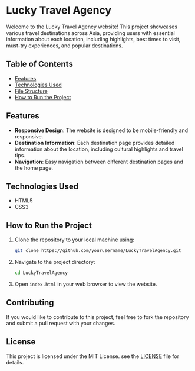 # Lucky Travel Agency

Welcome to the Lucky Travel Agency website! This project showcases various travel destinations across Asia, providing users with essential information about each location, including highlights, best times to visit, must-try experiences, and popular destinations.

## Table of Contents

- [Features](#features)
- [Technologies Used](#technologies-used)
- [File Structure](#file-structure)
- [How to Run the Project](#how-to-run-the-project)

## Features

- **Responsive Design**: The website is designed to be mobile-friendly and responsive.
- **Destination Information**: Each destination page provides detailed information about the location, including cultural highlights and travel tips.
- **Navigation**: Easy navigation between different destination pages and the home page.

## Technologies Used

- HTML5
- CSS3


## How to Run the Project

1. Clone the repository to your local machine using:
   ```bash
   git clone https://github.com/yourusername/LuckyTravelAgency.git
   ```
2. Navigate to the project directory:
   ```bash
   cd LuckyTravelAgency
   ```
3. Open `index.html` in your web browser to view the website.

## Contributing

If you would like to contribute to this project, feel free to fork the repository and submit a pull request with your changes.

## License

This project is licensed under the MIT License. see the [LICENSE](LICENSE) file for details.
